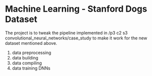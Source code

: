 # Machine Learning - Stanford Dogs Dataset
The project is to tweak the pipeline implemented in /p3 c2 s3 convolutional_neural_networks/case_study to make it work for the new dataset mentioned above.
1. data preprocessing
2. data building
3. data compiling
4. data training DNNs 

